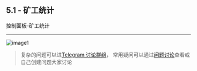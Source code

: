 [image1]:https://raw.githubusercontent.com/FxPool/FXMinerProxy/main/image/tutorial/ch5-miner-stats.png
[Telegram 讨论群组]:https://t.me/fxminerproxy_chat_cn
[问题讨论]:https://github.com/FxPool/FXMinerProxy/issues

## 5.1 - 矿工统计
控制面板-矿工统计
___
![image1]

> 复杂的问题可以进[Telegram 讨论群组]， 常用疑问可以通过[问题讨论]查看或自己创建问题大家讨论